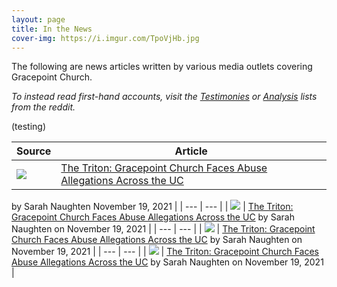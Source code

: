 ```yaml
---
layout: page
title: In the News
cover-img: https://i.imgur.com/TpoVjHb.jpg
---
```


The following are news articles written by various media outlets covering Gracepoint Church. 

*To instead read first-hand accounts, visit the [Testimonies](https://www.reddit.com/r/GracepointChurch/wiki/testimonies/) or [Analysis](https://www.reddit.com/r/GracepointChurch/wiki/analysis/) lists from the reddit.*

(testing)

| Source | Article |
| --- | --- |
| ![](https://i.imgur.com/iAEOpPi.png) | [The Triton: Gracepoint Church Faces Abuse Allegations Across the UC](https://www.reddit.com/r/GracepointChurch/comments/qxv8yq/gracepoint_church_faces_abuse_allegations_across/)
by Sarah Naughten
November 19, 2021 |
| --- | --- |
| ![](https://i.imgur.com/iAEOpPi.png) | [The Triton: Gracepoint Church Faces Abuse Allegations Across the UC](https://www.reddit.com/r/GracepointChurch/comments/qxv8yq/gracepoint_church_faces_abuse_allegations_across/) by Sarah Naughten on November 19, 2021 |
| --- | --- |
| ![](https://i.imgur.com/iAEOpPi.png) | [The Triton: Gracepoint Church Faces Abuse Allegations Across the UC](https://www.reddit.com/r/GracepointChurch/comments/qxv8yq/gracepoint_church_faces_abuse_allegations_across/) by Sarah Naughten on November 19, 2021 |
| --- | --- |
| ![](https://i.imgur.com/iAEOpPi.png) | [The Triton: Gracepoint Church Faces Abuse Allegations Across the UC](https://www.reddit.com/r/GracepointChurch/comments/qxv8yq/gracepoint_church_faces_abuse_allegations_across/) by Sarah Naughten on November 19, 2021 |